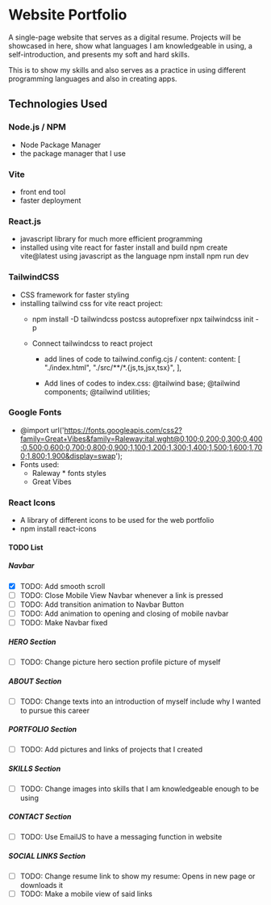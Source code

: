 # Website Portfolio

A single-page website that serves as a digital resume. Projects will be showcased in here, 
show what languages I am knowledgeable in using, a self-introduction, and presents 
my soft and hard skills.

This is to show my skills and also serves as a practice in using
different programming languages and also in creating apps.

## Technologies Used

### Node.js / NPM
  - Node Package Manager
  - the package manager that I use
### Vite 
  - front end tool
  - faster deployment
### React.js
  - javascript library for much more efficient programming
  - installed using vite react for faster install and build
      npm create vite@latest
      using javascript as the language
      npm install
      npm run dev
### TailwindCSS
  - CSS framework for faster styling
  - installing tailwind css for vite react project:
    - npm install -D tailwindcss postcss autoprefixer
      npx tailwindcss init -p

    - Connect tailwindcss to react project
      * add lines of code to tailwind.config.cjs / content:
        content: [
          "./index.html",
          "./src/**/*.{js,ts,jsx,tsx}",
        ],

      * Add lines of codes to index.css:
      @tailwind base;
      @tailwind components;
      @tailwind utilities;
  
### Google Fonts
  - @import url('https://fonts.googleapis.com/css2?family=Great+Vibes&family=Raleway:ital,wght@0,100;0,200;0,300;0,400;0,500;0,600;0,700;0,800;0,900;1,100;1,200;1,300;1,400;1,500;1,600;1,700;1,800;1,900&display=swap');
  - Fonts used:
    * Raleway * fonts styles
    * Great Vibes 
### React Icons
  - A library of different icons to be used for the web portfolio
  - npm install react-icons
    
#### TODO List

  ##### Navbar
  - [x] TODO: Add smooth scroll 
  - [ ] TODO: Close Mobile View Navbar whenever a link is pressed
  - [ ] TODO: Add transition animation to Navbar Button
  - [ ] TODO: Add animation to opening and closing of mobile navbar
  - [ ] TODO: Make Navbar fixed 
 
  ##### HERO Section
  - [ ] TODO: Change picture hero section profile picture of myself

  ##### ABOUT Section 
  - [ ] TODO: Change texts into an introduction of myself include why I wanted to pursue this career

  ##### PORTFOLIO Section
  - [ ] TODO: Add pictures and links of projects that I created

  ##### SKILLS Section
  - [ ] TODO: Change images into skills that I am knowledgeable enough to be using

  ##### CONTACT Section
  - [ ] TODO: Use EmailJS to have a messaging function in website

  ##### SOCIAL LINKS Section
  - [ ] TODO: Change resume link to show my resume: Opens in new page or downloads it
  - [ ] TODO: Make a mobile view of said links